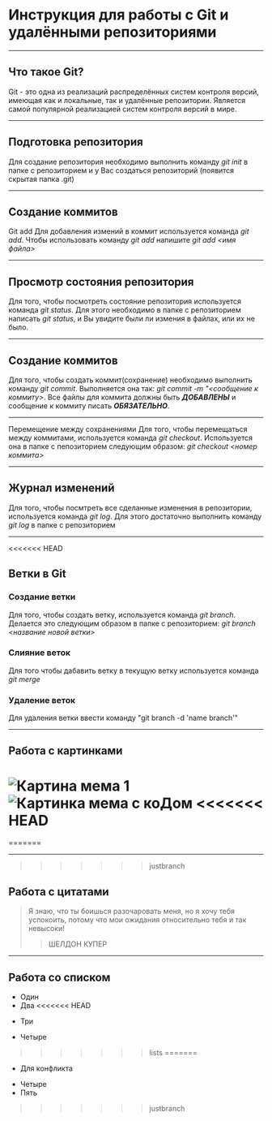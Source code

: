 # Инструкция для работы с Git и удалёнными репозиториями

---
## Что такое Git?
Git - это одна из реализаций распределённых систем контроля версий, имеющая как и локальные, так и удалённые репозитории. Является самой популярной реализацией систем контроля версий в мире.

---

## Подготовка репозитория
Для создание репозитория необходимо выполнить команду *git init*  в папке с репозиторием и у Вас создаться репозиторий (появится скрытая папка .git)

---

## Создание коммитов

Git add
Для добавления измений в коммит используется команда *git add*. Чтобы использовать команду *git add* напишите *git add <имя файла>*

---

## Просмотр состояния репозитория
Для того, чтобы посмотреть состояние репозитория используется команда *git status*. Для этого необходимо в папке с репозиторием написать *git status*, и Вы увидите были ли измения в файлах, или их не было.

---

## Создание коммитов
Для того, чтобы создать коммит(сохранение) необходимо выполнить команду *git commit*. Выполняется она так: *git commit -m "<сообщение к коммиту>*. Все файлы для коммита должны быть ***ДОБАВЛЕНЫ*** и сообщение к коммиту писать ***ОБЯЗАТЕЛЬНО***.

---

Перемещение между сохранениями
Для того, чтобы перемещаться между коммитами, используется команда *git checkout*. Используется она в папке с пепозиторием следующим образом: *git checkout <номер коммита>*

---

## Журнал изменений
Для того, чтобы посмтреть все сделанные изменения в репозитории, используется команда *git log*. Для этого достаточно выполнить команду *git log* в папке с репозиторием

---
<<<<<<< HEAD

## Ветки в Git

### Создание ветки

Для того, чтобы создать ветку, используется команда *git branch*. Делается это следующим образом в папке с репозиторием: *git branch <название новой ветки>*

### Слияние веток

Для того чтобы дабавить ветку в текущую ветку используется команда *git merge <name branch>*

### Удаление веток
Для удаления ветки ввести команду "git branch -d 'name branch'"

---

## Работа с картинками

![Картина мема 1](https://fikiwiki.com/uploads/posts/2022-02/1644925821_6-fikiwiki-com-p-prikolnie-kartinki-pro-programmistov-6.jpg)
![Картинка мема с коДом](https://cdn.fishki.net/upload/post/2019/04/28/2961398/07ef091396571ae42f746a9b654867f1.jpg)
<<<<<<< HEAD
=======
=======

---
>>>>>>> justbranch
## Работа с цитатами 
> Я знаю, что ты боишься разочаровать меня, но я хочу тебя успокоить, потому что мои ожидания относительно тебя и так невысоки!
>> ШЕЛДОН КУПЕР

---

## Работа со списком
* Один
* Два
<<<<<<< HEAD
+ Три
- Четыре
>>>>>>> lists
=======
+ Для конфликта
- Четыре
- Пять
>>>>>>> justbranch
